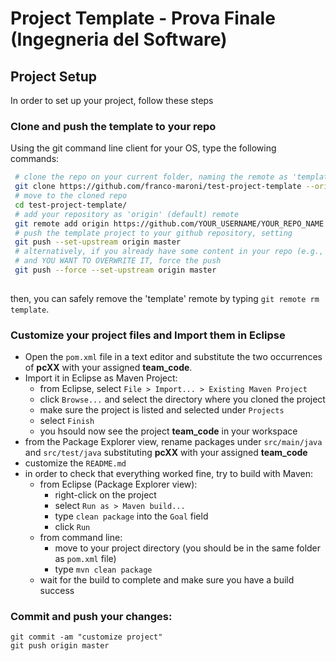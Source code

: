 # Project Template - Prova Finale (Ingegneria del Software)

## Project Setup
In order to set up your project, follow these steps
### Clone and push the template to your repo
Using the git command line client for your OS, type the following commands:
```bash
 # clone the repo on your current folder, naming the remote as 'template'
 git clone https://github.com/franco-maroni/test-project-template --origin template
 # move to the cloned repo
 cd test-project-template/
 # add your repository as 'origin' (default) remote
 git remote add origin https://github.com/YOUR_USERNAME/YOUR_REPO_NAME
 # push the template project to your github repository, setting 
 git push --set-upstream origin master
 # alternatively, if you already have some content in your repo (e.g., a README)
 # and YOU WANT TO OVERWRITE IT, force the push
 git push --force --set-upstream origin master
 
```
then, you can safely remove the 'template' remote by typing `git remote rm template`.

### Customize your project files and Import them in Eclipse
- Open the `pom.xml` file in a text editor and substitute the two occurrences of **pcXX** with your assigned **team_code**.
- Import it in Eclipse as Maven Project:
  * from Eclipse, select `File > Import... > Existing Maven Project`
  * click `Browse...` and select the directory where you cloned the project
  * make sure the project is listed and selected under `Projects`
  * select `Finish`
  * you hsould now see the project **team_code** in your workspace
- from the Package Explorer view, rename packages under `src/main/java` and `src/test/java` substituting **pcXX** with your assigned **team_code**
- customize the `README.md`
- in order to check that everything worked fine, try to build with Maven:
  + from Eclipse (Package Explorer view):
    * right-click on the project
    * select `Run as > Maven build...`
    * type `clean package` into the `Goal` field
    * click `Run`
  + from command line:
    * move to your project directory (you should be in the same folder as `pom.xml` file)
    * type `mvn clean package`
  + wait for the build to complete and make sure you have a build success

### Commit and push your changes:
  ```
  git commit -am "customize project"
  git push origin master
  ```
